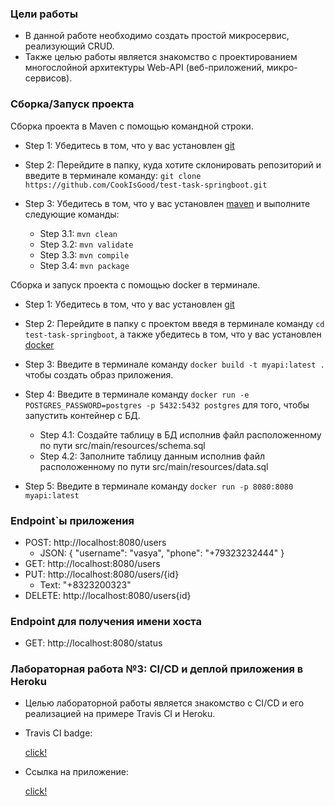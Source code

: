 ### Цели работы 
- В данной работе необходимо создать простой микросервис, реализующий CRUD.
- Также целью работы является знакомство с проектированием многослойной архитектуры Web-API (веб-приложений, микро-сервисов).

### Сборка/Запуск проекта
Сборка проекта в Maven c помощью командной строки.
- Step 1: Убедитесь в том, что у вас установлен [git](https://git-scm.com/book/en/v2/Getting-Started-Installing-Git)

- Step 2: Перейдите в папку, куда хотите склонировать репозиторий и введите в терминале команду: `git clone https://github.com/CookIsGood/test-task-springboot.git`

- Step 3: Убедитесь в том, что у вас установлен [maven](https://maven.apache.org/install.html) и выполните следующие команды:
  - Step 3.1: `mvn clean`
  - Step 3.2: `mvn validate`
  - Step 3.3: `mvn compile`
  - Step 3.4: `mvn package`

Сборка и запуск проекта с помощью docker в терминале.
- Step 1: Убедитесь в том, что у вас установлен [git](https://git-scm.com/book/en/v2/Getting-Started-Installing-Git)

- Step 2: Перейдите в папку с проектом введя в терминале команду `cd test-task-springboot`, а также убедитесь в том, что у вас установлен [docker](https://docs.docker.com/engine/install/)

- Step 3: Введите в терминале команду `docker build -t myapi:latest .` чтобы создать образ приложения.

- Step 4: Введите в терминале команду `docker run -e POSTGRES_PASSWORD=postgres -p 5432:5432 postgres` для того, чтобы запустить контейнер с БД.
   - Step 4.1: Создайте таблицу в БД исполнив файл расположенному по пути src/main/resources/schema.sql
   - Step 4.2: Заполните таблицу данным исполнив файл расположенному по пути src/main/resources/data.sql

- Step 5: Введите в терминале команду `docker run -p 8080:8080 myapi:latest`

### Endpoint`ы приложения
- POST: http://localhost:8080/users 
   - JSON: {
        "username": "vasya",
        "phone": "+79323232444" 
   }
- GET: http://localhost:8080/users
- PUT: http://localhost:8080/users/{id}
   - Text: "+8323200323"
- DELETE: http://localhost:8080/users{id}

### Endpoint для получения имени хоста
- GET: http://localhost:8080/status

### Лабораторная работа №3: CI/CD и деплой приложения в Heroku
- Целью лабораторной работы является знакомство с CI/CD и его реализацией на примере Travis CI и Heroku.

- Travis CI badge:

  [click!](https://app.travis-ci.com/github/CookIsGood/test-task-springboot)

- Ссылка на приложение:

  [click!](https://spingboot-api.herokuapp.com/users)
